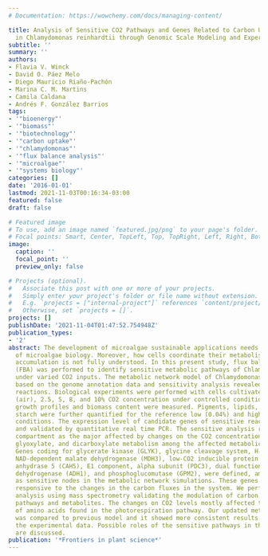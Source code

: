 ```yaml
---
# Documentation: https://wowchemy.com/docs/managing-content/

title: Analysis of Sensitive CO2 Pathways and Genes Related to Carbon Uptake and Accumulation
  in Chlamydomonas reinhardtii through Genomic Scale Modeling and Experimental Validation.
subtitle: ''
summary: ''
authors:
- Flavia V. Winck
- David O. Páez Melo
- Diego Mauricio Riaño-Pachón
- Marina C. M. Martins
- Camila Caldana
- Andrés F. González Barrios
tags:
- '"bioenergy"'
- '"biomass"'
- '"biotechnology"'
- '"carbon uptake"'
- '"chlamydomonas"'
- '"flux balance analysis"'
- '"microalgae"'
- '"systems biology"'
categories: []
date: '2016-01-01'
lastmod: 2021-11-03T00:16:34-03:00
featured: false
draft: false

# Featured image
# To use, add an image named `featured.jpg/png` to your page's folder.
# Focal points: Smart, Center, TopLeft, Top, TopRight, Left, Right, BottomLeft, Bottom, BottomRight.
image:
  caption: ''
  focal_point: ''
  preview_only: false

# Projects (optional).
#   Associate this post with one or more of your projects.
#   Simply enter your project's folder or file name without extension.
#   E.g. `projects = ["internal-project"]` references `content/project/deep-learning/index.md`.
#   Otherwise, set `projects = []`.
projects: []
publishDate: '2021-11-04T01:47:52.754948Z'
publication_types:
- '2'
abstract: The development of microalgae sustainable applications needs better understanding
  of microalgae biology. Moreover, how cells coordinate their metabolism toward biomass
  accumulation is not fully understood. In this present study, flux balance analysis
  (FBA) was performed to identify sensitive metabolic pathways of Chlamydomonas reinhardtii
  under varied CO2 inputs. The metabolic network model of Chlamydomonas was updated
  based on the genome annotation data and sensitivity analysis revealed CO2 sensitive
  reactions. Biological experiments were performed with cells cultivated at 0.04%
  (air), 2.5, 5, 8, and 10% CO2 concentration under controlled conditions and cell
  growth profiles and biomass content were measured. Pigments, lipids, proteins, and
  starch were further quantified for the reference low (0.04%) and high (10%) CO2
  conditions. The expression level of candidate genes of sensitive reactions was measured
  and validated by quantitative real time PCR. The sensitive analysis revealed mitochondrial
  compartment as the major affected by changes on the CO2 concentrations and glycolysis/gluconeogenesis,
  glyoxylate, and dicarboxylate metabolism among the affected metabolic pathways.
  Genes coding for glycerate kinase (GLYK), glycine cleavage system, H-protein (GCSH),
  NAD-dependent malate dehydrogenase (MDH3), low-CO2 inducible protein A (LCIA), carbonic
  anhydrase 5 (CAH5), E1 component, alpha subunit (PDC3), dual function alcohol dehydrogenase/acetaldehyde
  dehydrogenase (ADH1), and phosphoglucomutase (GPM2), were defined, among other genes,
  as sensitive nodes in the metabolic network simulations. These genes were experimentally
  responsive to the changes in the carbon fluxes in the system. We performed metabolomics
  analysis using mass spectrometry validating the modulation of carbon dioxide responsive
  pathways and metabolites. The changes on CO2 levels mostly affected the metabolism
  of amino acids found in the photorespiration pathway. Our updated metabolic network
  was compared to previous model and it showed more consistent results once considering
  the experimental data. Possible roles of the sensitive pathways in the biomass metabolism
  are discussed.
publication: '*Frontiers in plant science*'
---
```

